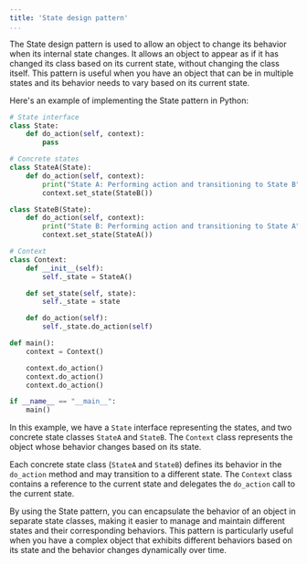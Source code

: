 ```yaml
---
title: 'State design pattern'
...
```

The State design pattern is used to allow an object to change its behavior when its internal state changes. It allows an object to appear as if it has changed its class based on its current state, without changing the class itself. This pattern is useful when you have an object that can be in multiple states and its behavior needs to vary based on its current state.

Here's an example of implementing the State pattern in Python:

```python
# State interface
class State:
    def do_action(self, context):
        pass

# Concrete states
class StateA(State):
    def do_action(self, context):
        print("State A: Performing action and transitioning to State B")
        context.set_state(StateB())

class StateB(State):
    def do_action(self, context):
        print("State B: Performing action and transitioning to State A")
        context.set_state(StateA())

# Context
class Context:
    def __init__(self):
        self._state = StateA()

    def set_state(self, state):
        self._state = state

    def do_action(self):
        self._state.do_action(self)

def main():
    context = Context()

    context.do_action()
    context.do_action()
    context.do_action()

if __name__ == "__main__":
    main()
```

In this example, we have a `State` interface representing the states, and two concrete state classes `StateA` and `StateB`. The `Context` class represents the object whose behavior changes based on its state.

Each concrete state class (`StateA` and `StateB`) defines its behavior in the `do_action` method and may transition to a different state. The `Context` class contains a reference to the current state and delegates the `do_action` call to the current state.

By using the State pattern, you can encapsulate the behavior of an object in separate state classes, making it easier to manage and maintain different states and their corresponding behaviors. This pattern is particularly useful when you have a complex object that exhibits different behaviors based on its state and the behavior changes dynamically over time.